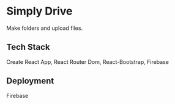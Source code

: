 
# Simply Drive

Make folders and upload files.


## Tech Stack

Create React App, React Router Dom, React-Bootstrap, Firebase
  
## Deployment

Firebase

